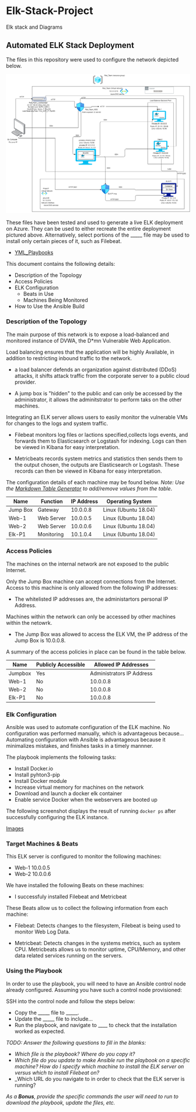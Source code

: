 # Elk-Stack-Project
Elk stack and Diagrams 
## Automated ELK Stack Deployment

The files in this repository were used to configure the network depicted below.

![Images](/Images/Diagram_elkstack.png)

 

These files have been tested and used to generate a live ELK deployment on Azure. They can be used to either recreate the entire deployment pictured above. Alternatively, select portions of the _____ file may be used to install only certain pieces of it, such as Filebeat.

  - [YML_Playbooks](/YML_Playbooks/)

This document contains the following details:
- Description of the Topology
- Access Policies
- ELK Configuration
  - Beats in Use
  - Machines Being Monitored
- How to Use the Ansible Build


### Description of the Topology

The main purpose of this network is to expose a load-balanced and monitored instance of DVWA, the D*mn Vulnerable Web Application.

Load balancing ensures that the application will be highly Available, in addition to restricting inbound traffic to the network.

- a load balancer defends an organization against distributed (DDoS) attacks, it shifts attack traffic from the corporate server to a public cloud provider.
 
- A jump box is "hidden" to the public and can only be accessed by the administrator, it allows the adminitstrator to perform taks on the other machines.

Integrating an ELK server allows users to easily monitor the vulnerable VMs for changes to the logs and system traffic.
- Filebeat monitors log files or lactions specified,collects logs events, and forwards them to Elasticsearch or Logstash for indexing. Logs can then be viewed in Kibana for easy interpretation. 

- Metricbeats records system metrics and statistics then sends them to the output chosen, the outputs are Elasticsearch or Logstash. These records can then be viewed in Kibana for easy interpretation.

The configuration details of each machine may be found below.
_Note: Use the [Markdown Table Generator](http://www.tablesgenerator.com/markdown_tables) to add/remove values from the table_.

| Name    | Function   | IP Address | Operating System     |
|---------|------------|------------|----------------------|
| Jump Box| Gateway    | 10.0.0.8   | Linux (Ubuntu 18.04) |
| Web-1   | Web Server | 10.0.0.5   | Linux (Ubuntu 18.04) |
| Web-2   | Web Server | 10.0.0.6   | Linux (Ubuntu 18.04) |
| Elk-P1  | Monitoring | 10.1.0.4   | Linux (Ubuntu 18.04) |

### Access Policies

The machines on the internal network are not exposed to the public Internet. 

Only the Jump Box machine can accept connections from the Internet. Access to this machine is only allowed from the following IP addresses:
- The whitelisted IP addresses are, the administartors personal IP Address.

Machines within the network can only be accessed by other machines within the netowrk.
- The Jump Box was allowed to access the ELK VM, the IP address of the Jump Box is 10.0.0.8. 

A summary of the access policies in place can be found in the table below.

| Name    | Publicly Accessible  | Allowed IP Addresses      |
|---------|----------------------|---------------------------|
| Jumpbox | Yes                  | Administrators IP Address |
| Web-1   | No                   | 10.0.0.8                  |
| Web-2   | No                   | 10.0.0.8                  |
| Elk-P1  | No                   | 10.0.0.8                  |

### Elk Configuration

Ansible was used to automate configuration of the ELK machine. No configuration was performed manually, which is advantageous because...
Automating configuration with Ansible is advantageous because it minimalizes mistakes, and finishes tasks in a timely mannner.  

The playbook implements the following tasks:
- Install Docker.io
- Install pyhton3-pip
- Install Docker module
- Increase virtual memory for machines on the network
- Download and launch a docker elk container
- Enable service Docker when the webservers are booted up  

The following screenshot displays the result of running `docker ps` after successfully configuring the ELK instance.

[Images](/Images/Dokcer_ps.PNG.png)

### Target Machines & Beats
This ELK server is configured to monitor the following machines:
- Web-1 10.0.0.5
- Web-2 10.0.0.6

We have installed the following Beats on these machines:
- I successfuly installed Filebeat and Metricbeat

These Beats allow us to collect the following information from each machine:
- Filebeat: Detects changes to the filesystem, Filebeat is being used to monitor Web Log Data.

- Metricbeat: Detects changes in the systems metrics, such as system CPU. Metricbeats allows us to monitor uptime, CPU/Memory, and other data related services running on the servers. 

### Using the Playbook
In order to use the playbook, you will need to have an Ansible control node already configured. Assuming you have such a control node provisioned: 

SSH into the control node and follow the steps below:
- Copy the _____ file to _____.
- Update the _____ file to include...
- Run the playbook, and navigate to ____ to check that the installation worked as expected.

_TODO: Answer the following questions to fill in the blanks:_
- _Which file is the playbook? Where do you copy it?_
- _Which file do you update to make Ansible run the playbook on a specific machine? How do I specify which machine to install the ELK server on versus which to install Filebeat on?_
- _Which URL do you navigate to in order to check that the ELK server is running?

_As a **Bonus**, provide the specific commands the user will need to run to download the playbook, update the files, etc._

